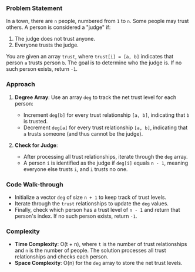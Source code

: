 ### Problem Statement
In a town, there are `n` people, numbered from `1` to `n`. Some people may trust others. A person is considered a "judge" if:
1. The judge does not trust anyone.
2. Everyone trusts the judge.

You are given an array `trust`, where `trust[i] = [a, b]` indicates that person `a` trusts person `b`. The goal is to determine who the judge is. If no such person exists, return `-1`.

### Approach
1. **Degree Array**: Use an array `deg` to track the net trust level for each person:
   - Increment `deg[b]` for every trust relationship `[a, b]`, indicating that `b` is trusted.
   - Decrement `deg[a]` for every trust relationship `[a, b]`, indicating that `a` trusts someone (and thus cannot be the judge).

2. **Check for Judge**:
   - After processing all trust relationships, iterate through the `deg` array.
   - A person `i` is identified as the judge if `deg[i]` equals `n - 1`, meaning everyone else trusts `i`, and `i` trusts no one.

### Code Walk-through
- Initialize a vector `deg` of size `n + 1` to keep track of trust levels.
- Iterate through the `trust` relationships to update the `deg` values.
- Finally, check which person has a trust level of `n - 1` and return that person's index. If no such person exists, return `-1`.

### Complexity
- **Time Complexity**: O(t + n), where `t` is the number of trust relationships and `n` is the number of people. The solution processes all trust relationships and checks each person.
- **Space Complexity**: O(n) for the `deg` array to store the net trust levels.
